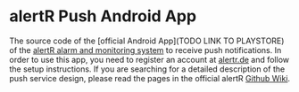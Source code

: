 # alertR Push Android App

The source code of the [official Android App](TODO LINK TO PLAYSTORE) of the [alertR alarm and monitoring system](https://github.com/sqall01/alertR) to receive push notifications. In order to use this app, you need to register an account at [alertr.de](https://alertr.de) and follow the setup instructions. If you are searching for a detailed description of the push service design, please read the pages in the official alertR [Github Wiki](https://github.com/sqall01/alertR/wiki/Infrastructure#infrastructure_push).